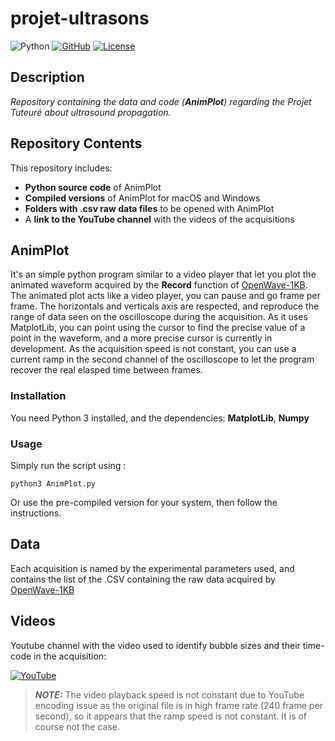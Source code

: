 # projet-ultrasons
![Python](https://img.shields.io/badge/Python-3.13-blue?logo=python)  [![GitHub](https://img.shields.io/badge/GitHub-Profile-black?logo=github)](https://github.com/Sili0)  [![License](https://img.shields.io/badge/License-MIT-green)](https://mit-license.org/) 
## Description
_Repository containing the data and code (**AnimPlot**) regarding the Projet Tuteuré about ultrasound propagation._

## Repository Contents
This repository includes:  
- **Python source code** of AnimPlot
- **Compiled versions** of AnimPlot for macOS and Windows  
- **Folders with .csv raw data files** to be opened with AnimPlot  
- A **link to the YouTube channel** with the videos of the acquisitions


## AnimPlot
It's an simple python program similar to a video player that let you plot the animated waveform acquired by the **Record** function of [OpenWave-1KB](https://github.com/other-username/https://github.com/OpenWave-GW/OpenWave-1KB). The animated plot acts like a video player, you can pause and go frame per frame. The horizontals and verticals axis are respected, and reproduce the range of data seen on the oscilloscope during the acquisition. As it uses MatplotLib, you can point using the cursor to find the precise value of a point in the waveform, and a more precise cursor is currently in development. As the acquisition speed is not constant, you can use a current ramp in the second channel of the oscilloscope to let the program recover the real elasped time between frames.
### Installation
You need Python 3 installed, and the dependencies: **MatplotLib**, **Numpy**

### Usage
Simply run the script using :

```
python3 AnimPlot.py
```

Or use the pre-compiled version for your system, then follow the instructions.

## Data
Each acquisition is named by the experimental parameters used, and contains the list of the .CSV containing the raw data acquired by [OpenWave-1KB](https://github.com/other-username/https://github.com/OpenWave-GW/OpenWave-1KB)

## Videos
Youtube channel with the video used to identify bubble sizes and their time-code in the acquisition:

[![YouTube](https://img.shields.io/badge/YouTube-projetultrasons-red?logo=youtube&logoColor=white)](https://www.youtube.com/@projet-ultrasons)  
> **_NOTE:_**  The video playback speed is not constant due to YouTube encoding issue as the original file is in high frame rate (240 frame per second), so it appears that the ramp speed is not constant. It is of course not the case.
